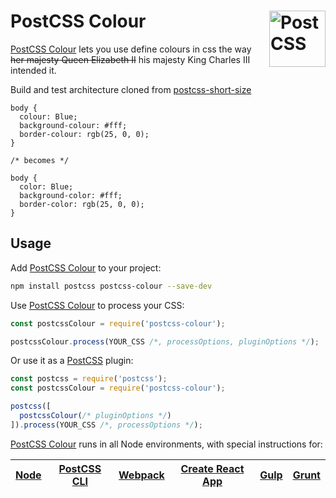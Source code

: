 # PostCSS Colour [<img src="https://postcss.github.io/postcss/logo.svg" alt="PostCSS" width="90" height="90" align="right">][postcss]

[PostCSS Colour] lets you use define colours in css the way ~~her majesty Queen Elizabeth II~~ his majesty King Charles III intended it.

Build and test architecture cloned from [postcss-short-size]

```pcss
body {
  colour: Blue;
  background-colour: #fff;
  border-colour: rgb(25, 0, 0);
}

/* becomes */

body {
  color: Blue;
  background-color: #fff;
  border-color: rgb(25, 0, 0);
}
```

## Usage

Add [PostCSS Colour] to your project:

```bash
npm install postcss postcss-colour --save-dev
```

Use [PostCSS Colour] to process your CSS:

```js
const postcssColour = require('postcss-colour');

postcssColour.process(YOUR_CSS /*, processOptions, pluginOptions */);
```

Or use it as a [PostCSS] plugin:

```js
const postcss = require('postcss');
const postcssColour = require('postcss-colour');

postcss([
  postcssColour(/* pluginOptions */)
]).process(YOUR_CSS /*, processOptions */);
```

[PostCSS Colour] runs in all Node environments, with special instructions for:

| [Node](INSTALL.md#node) | [PostCSS CLI](INSTALL.md#postcss-cli) | [Webpack](INSTALL.md#webpack) | [Create React App](INSTALL.md#create-react-app) | [Gulp](INSTALL.md#gulp) | [Grunt](INSTALL.md#grunt) |
| --- | --- | --- | --- | --- | --- |

[PostCSS]: https://github.com/postcss/postcss
[PostCSS Colour]: https://github.com/rjdestigter/postcss-colour
[postcss-short-size]: https://github.com/jonathantneal/postcss-short-size
